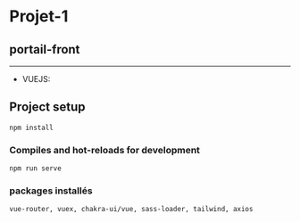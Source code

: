 # Projet-1 
## portail-front
---------------------

- VUEJS:

## Project setup
```
npm install
```

### Compiles and hot-reloads for development
```
npm run serve
```

### packages installés 
```
vue-router, vuex, chakra-ui/vue, sass-loader, tailwind, axios
``` 
